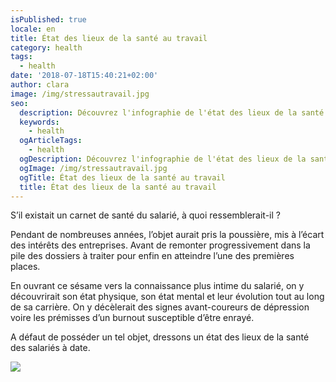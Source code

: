```yaml
---
isPublished: true
locale: en
title: État des lieux de la santé au travail
category: health
tags:
  - health
date: '2018-07-18T15:40:21+02:00'
author: clara
image: /img/stressautravail.jpg
seo:
  description: Découvrez l'infographie de l'état des lieux de la santé au travail
  keywords:
    - health
  ogArticleTags:
    - health
  ogDescription: Découvrez l'infographie de l'état des lieux de la santé au travail
  ogImage: /img/stressautravail.jpg
  ogTitle: État des lieux de la santé au travail
  title: État des lieux de la santé au travail
---
```

S’il existait un carnet de santé du salarié, à quoi ressemblerait-il ?



Pendant de nombreuses années, l’objet aurait pris la poussière, mis à l’écart des intérêts des entreprises. Avant de remonter progressivement dans la pile des dossiers à traiter pour enfin en atteindre l’une des premières places.



En ouvrant ce sésame vers la connaissance plus intime du salarié, on y découvrirait son état physique, son état mental et leur évolution tout au long de sa carrière. On y décèlerait des signes avant-coureurs de dépression voire les prémisses d’un burnout susceptible d’être enrayé.



A défaut de posséder un tel objet, dressons un état des lieux de la santé des salariés à date.



![](/img/etatsdeslieuxdelasanteautravail_3-2-_plan-de-travail-1-copie-2.png)
